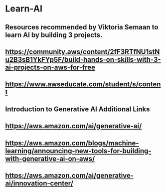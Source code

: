 # Learn-AI

## Resources recommended by Viktoria Semaan to learn AI by building 3 projects.
## https://community.aws/content/2fF3RTfNU1stNu2B3sB1YkFYp5F/build-hands-on-skills-with-3-ai-projects-on-aws-for-free

## https://www.awseducate.com/student/s/content


## Introduction to Generative AI Additional Links

## https://aws.amazon.com/ai/generative-ai/

## https://aws.amazon.com/blogs/machine-learning/announcing-new-tools-for-building-with-generative-ai-on-aws/

## https://aws.amazon.com/ai/generative-ai/innovation-center/
